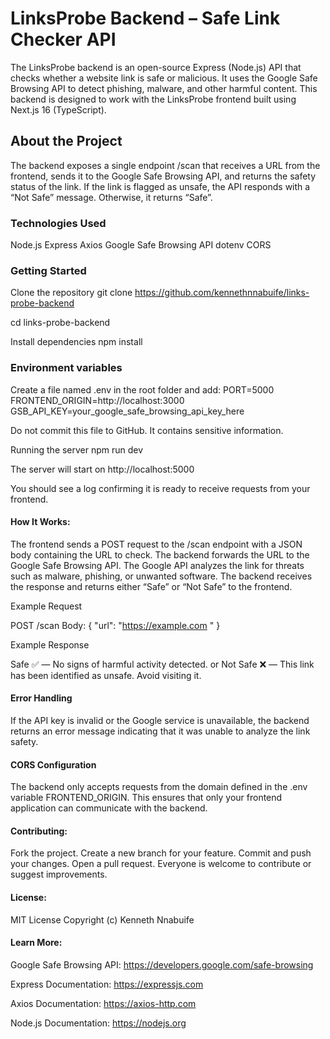 # LinksProbe Backend – Safe Link Checker API

The LinksProbe backend is an open-source Express (Node.js) API that checks whether a website link is safe or malicious.
It uses the Google Safe Browsing API to detect phishing, malware, and other harmful content.
This backend is designed to work with the LinksProbe frontend built using Next.js 16 (TypeScript).

## About the Project

The backend exposes a single endpoint /scan that receives a URL from the frontend, sends it to the Google Safe Browsing API, and returns the safety status of the link.
If the link is flagged as unsafe, the API responds with a “Not Safe” message. Otherwise, it returns “Safe”.

### Technologies Used

Node.js
Express
Axios
Google Safe Browsing API
dotenv
CORS

### Getting Started

Clone the repository
git clone https://github.com/kennethnnabuife/links-probe-backend

cd links-probe-backend

Install dependencies
npm install

### Environment variables

Create a file named .env in the root folder and add:
PORT=5000
FRONTEND_ORIGIN=http://localhost:3000
GSB_API_KEY=your_google_safe_browsing_api_key_here

Do not commit this file to GitHub. It contains sensitive information.

Running the server
npm run dev

The server will start on http://localhost:5000

You should see a log confirming it is ready to receive requests from your frontend.

#### How It Works:

The frontend sends a POST request to the /scan endpoint with a JSON body containing the URL to check.
The backend forwards the URL to the Google Safe Browsing API.
The Google API analyzes the link for threats such as malware, phishing, or unwanted software.
The backend receives the response and returns either “Safe” or “Not Safe” to the frontend.

Example Request

POST /scan
Body:
{ "url": "https://example.com
" }

Example Response

Safe ✅ — No signs of harmful activity detected.
or
Not Safe ❌ — This link has been identified as unsafe. Avoid visiting it.

#### Error Handling

If the API key is invalid or the Google service is unavailable, the backend returns an error message indicating that it was unable to analyze the link safety.

#### CORS Configuration

The backend only accepts requests from the domain defined in the .env variable FRONTEND_ORIGIN.
This ensures that only your frontend application can communicate with the backend.

#### Contributing:

Fork the project.
Create a new branch for your feature.
Commit and push your changes.
Open a pull request.
Everyone is welcome to contribute or suggest improvements.

#### License:

MIT License
Copyright (c) Kenneth Nnabuife

#### Learn More:

Google Safe Browsing API: https://developers.google.com/safe-browsing

Express Documentation: https://expressjs.com

Axios Documentation: https://axios-http.com

Node.js Documentation: https://nodejs.org
